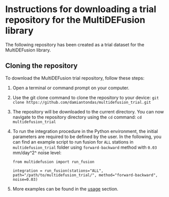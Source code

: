# Instructions for downloading a trial repository for the MultiDEFusion library

The following repository has been created as a trial dataset for the MultiDEFusion library.

## Cloning the repository

To download the MultiDEFusion trial repository, follow these steps:

1. Open a terminal or command prompt on your computer.
2. Use the git clone command to clone the repository to your device:
`git clone https://github.com/damiantondas/multidefusion_trial.git`

3. The repository will be downloaded to the current directory. You can now navigate to the repository directory using the `cd` command:
`cd multidefusion_trial`

4. To run the integration procedure in the Python environment, the initial parameters are required to be defined by the user. In the following, you can find an example script to run fusion for `ALL` stations in `multidefusion_trial` folder using `forward-backward` method with `0.03` mm/day^2^ noise level: 

    ```
    from multidefusion import run_fusion

    integration = run_fusion(stations="ALL", path="/path/to/multidefusion_trial/", method="forward-backward", noise=0.03)
    ```
5. More examples can be found in the [usage](../usage.md) section.
